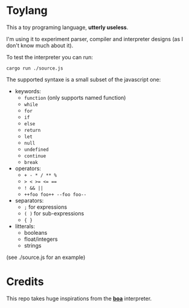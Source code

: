 # Toylang
This a toy programing language, **utterly useless**.

I'm using it to experiment parser, compiler and interpreter designs (as I don't know much about it).

To test the interpreter you can run: 
```
cargo run ./source.js
```

The supported syntaxe is a small subset of the javascript one:
* keywords:
    * `function` (only supports named function)
    * `while`
    * `for`
    * `if`
    * `else`
    * `return`
    * `let`
    * `null`
    * `undefined`
    * `continue`
    * `break`
* operators:
    * `+ - * / ** %`
    * `> < >= <= ==`
    * `! && ||`
    * `++foo foo++ --foo foo--` 
* separators:
    * `;` for expressions
    * `( )` for sub-expressions
    * `{ }`
* litterals:
    * booleans
    * float/integers
    * strings

(see ./source.js for an example)

# Credits
This repo takes huge inspirations from the [**boa**](https://github.com/jasonwilliams/boa) interpreter.
